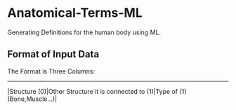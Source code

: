 # Anatomical-Terms-ML
Generating Definitions for the human body using ML. 

## Format of Input Data
The Format is Three Columns:
______________ ______________________________________ _____________________________
|Structure (0)|Other Structure it is connected to (1)|Type of (1) (Bone,Muscle...)|
